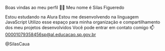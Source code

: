Boas vindas ao meu perfil 💙💙
Meu nome é Silas Figueredo

Estou estudando na Alura
Estou me desenvolvendo na linguagem JavaScript
Utilizo esse espaço para minha organização e compartilhamento dos meu projetos desenvolvidos
Você pode entrar em contato comigo 📫
00001079358456sp@al.educacao.sp.gov.br

@SilasCaua
